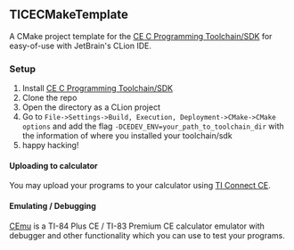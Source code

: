 TICECMakeTemplate
-----------------
A CMake project template for the [CE C Programming Toolchain/SDK](https://github.com/CE-Programming/toolchain)
for easy-of-use with JetBrain's CLion IDE.

### Setup
1. Install [CE C Programming Toolchain/SDK](https://github.com/CE-Programming/toolchain)
2. Clone the repo
3. Open the directory as a CLion project
4. Go to `File->Settings->Build, Execution, Deployment->CMake->CMake options` and add the flag
   `-DCEDEV_ENV=your_path_to_toolchain_dir` with the information of where you installed
   your toolchain/sdk
5. happy hacking!

#### Uploading to calculator
You may upload your programs to your calculator using
[TI Connect CE](https://education.ti.com/en/products/computer-software/ti-connect-ce-sw).

#### Emulating / Debugging
[CEmu](https://github.com/CE-Programming/CEmu) is a TI-84 Plus CE / TI-83 Premium CE calculator emulator
with debugger and other functionality which you can use to test your programs.